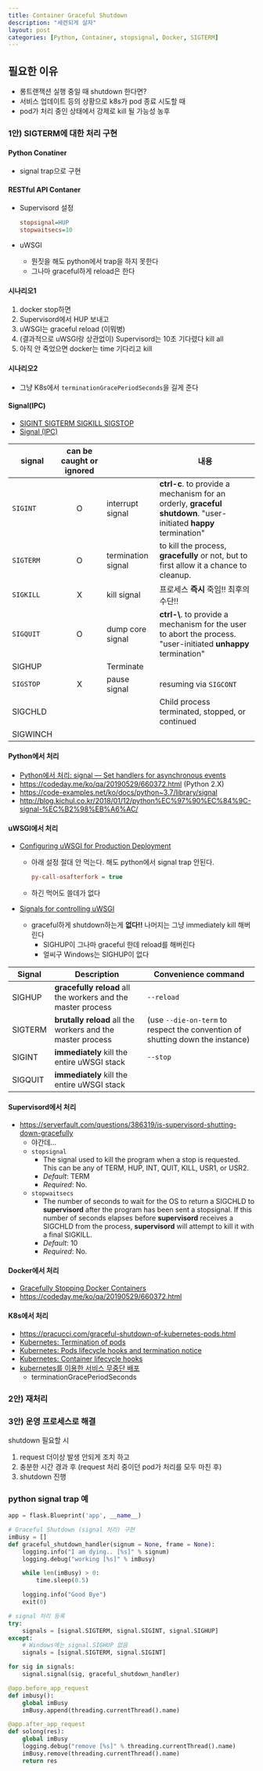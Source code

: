 ```yaml
---
title: Container Graceful Shutdown
description: "세련되게 살자"
layout: post
categories: [Python, Container, stopsignal, Docker, SIGTERM]
---
```


## 필요한 이유

- 롱트랜잭션 실행 중일 때 shutdown 한다면?
- 서비스 업데이트 등의 상황으로 k8s가 pod 종료 시도할 때
- pod가 처리 중인 상태에서 강제로 kill 될 가능성 농후

### 1안) SIGTERM에 대한 처리 구현

#### Python Conatiner

- signal trap으로 구현

#### RESTful API Contaner

- Supervisord  설정
  
  ```ini
  stopsignal=HUP
  stopwaitsecs=10
  ```

- uWSGI
  
  - 뭔짓을 해도 python에서 trap을 하지 못한다
  - 그나마 graceful하게 reload은 한다

#### 시나리오1

1. docker stop하면 
2. Supervisord에서 HUP 보내고
3. uWSGI는 graceful reload (이뭐병)
4. (결과적으로 uWSGI랑 상관없이) Supervisord는 10초 기다렸다 kill all
5. 아직 안 죽었으면 docker는 time 기다리고 kill

#### 시나리오2

- 그냥 K8s에서 `terminationGracePeriodSeconds`을 길게 준다

#### Signal(IPC)

- [SIGINT SIGTERM SIGKILL SIGSTOP](https://www.quora.com/What-is-the-difference-between-the-SIGINT-and-SIGTERM-signals-in-Linux-What%E2%80%99s-the-difference-between-the-SIGKILL-and-SIGSTOP-signals)
- [Signal (IPC)](https://en.wikipedia.org/wiki/Signal_(IPC))

| signal    | can be caught or ignored |                    | 내용                                                                                                               |
| --------- |:------------------------:| ------------------ | ---------------------------------------------------------------------------------------------------------------- |
| `SIGINT`  | O                        | interrupt signal   | **ctrl-c**. to provide a mechanism for an orderly, **graceful shutdown**. "user-initiated **happy** termination" |
| `SIGTERM` | O                        | termination signal | to kill the process, **gracefully** or not, but to first allow it a chance to cleanup.                           |
| `SIGKILL` | X                        | kill signal        | 프로세스 **즉시** 죽임!! 최후의 수단!!                                                                                        |
| `SIGQUIT` | O                        | dump core signal   | **ctrl-\\**. to provide a mechanism for the user to abort the process. "user-initiated **unhappy** termination"  |
| SIGHUP    |                          | Terminate          |                                                                                                                  |
| `SIGSTOP` | X                        | pause signal       | resuming via `SIGCONT`                                                                                           |
| SIGCHLD   |                          |                    | Child process terminated, stopped, or continued                                                                  |
| SIGWINCH  |                          |                    |                                                                                                                  |

#### Python에서 처리

- [Python에서 처리: signal — Set handlers for asynchronous events](https://docs.python.org/3.7/library/signal.html)
- https://codeday.me/ko/qa/20190529/660372.html (Python 2.X)
- https://code-examples.net/ko/docs/python~3.7/library/signal
- http://blog.kichul.co.kr/2018/01/12/python%EC%97%90%EC%84%9C-signal-%EC%B2%98%EB%A6%AC/

#### uWSGI에서 처리

- [Configuring uWSGI for Production Deployment](https://www.techatbloomberg.com/blog/configuring-uwsgi-production-deployment/)
  
  - 아래 설정 절대 안 먹는다. 해도 python에서 signal trap 안된다.
    
    ```ini
    py-call-osafterfork = true
    ```
  
  - 하긴 먹어도 쓸데가 없다

- [Signals for controlling uWSGI](https://uwsgi-docs.readthedocs.io/en/latest/Management.html#signals-for-controlling-uwsgi)
  
  - graceful하게 shutdown하는게 **없다!!** 나머지는 그냥 immediately kill 해버린다
    - SIGHUP이 그나마 graceful 한데 reload를 해버린다
    - 얼씨구 Windows는 SIGHUP이 없다

| Signal  | Description                                                  | Convenience command                                                           |
| ------- | ------------------------------------------------------------ | ----------------------------------------------------------------------------- |
| SIGHUP  | **gracefully reload** all the workers and the master process | `--reload`                                                                    |
| SIGTERM | **brutally reload** all the workers and the master process   | (use `--die-on-term` to respect the convention of shutting down the instance) |
| SIGINT  | **immediately** kill the entire uWSGI stack                  | `--stop`                                                                      |
| SIGQUIT | **immediately** kill the entire uWSGI stack                  |                                                                               |

#### Supervisord에서 처리

- https://serverfault.com/questions/386319/is-supervisord-shutting-down-gracefully
  - 야간데...
  - `stopsignal`
    - The signal used to kill the program when a stop is requested.  This can be any of TERM, HUP, INT, QUIT, KILL, USR1, or USR2.
    - *Default*: TERM
    - *Required*:  No.
  - `stopwaitsecs`
    - The number of seconds to wait for the OS to return a SIGCHLD to **supervisord** after the program has been sent a stopsignal. If this number of seconds elapses before **supervisord** receives a SIGCHLD from the process, **supervisord** will attempt to kill it with a final SIGKILL.
    - *Default*: 10
    - *Required*:  No.

#### Docker에서 처리

- [Gracefully Stopping Docker Containers](https://www.ctl.io/developers/blog/post/gracefully-stopping-docker-containers/)
- https://codeday.me/ko/qa/20190529/660372.html

#### K8s에서 처리

- https://pracucci.com/graceful-shutdown-of-kubernetes-pods.html
- [Kubernetes: Termination of pods](http://kubernetes.io/docs/user-guide/pods/#termination-of-pods)
- [Kubernetes: Pods lifecycle hooks and termination notice](http://kubernetes.io/docs/user-guide/production-pods/#lifecycle-hooks-and-termination-notice)
- [Kubernetes: Container lifecycle hooks](http://kubernetes.io/docs/user-guide/container-environment/)
- [kubernetes를 이용한 서비스 무중단 배포](https://tech.kakao.com/2018/12/24/kubernetes-deploy/)
  - terminationGracePeriodSeconds 

### 2안) 재처리

### 3안) 운영 프로세스로 해결

shutdown 필요할 시

1. request 더이상 발생 안되게 조치 하고 
2. 충분한 시간 경과 후 (request 처리 중이던 pod가 처리를 모두 마친 후)
3. shutdown 진행

### python signal trap 예

```python
app = flask.Blueprint('app', __name__)

# Graceful Shutdown (signal 처리) 구현
imBusy = []
def graceful_shutdown_handler(signum = None, frame = None):
    logging.info("I am dying.. [%s]" % signum)
    logging.debug("working [%s]" % imBusy)

    while len(imBusy) > 0:
        time.sleep(0.5)        

    logging.info("Good Bye")
    exit(0)

# signal 처리 등록
try:
    signals = [signal.SIGTERM, signal.SIGINT, signal.SIGHUP]
except:    
    # Windows에는 signal.SIGHUP 없음
    signals = [signal.SIGTERM, signal.SIGINT]

for sig in signals:
    signal.signal(sig, graceful_shutdown_handler) 

@app.before_app_request
def imbusy():
    global imBusy
    imBusy.append(threading.currentThread().name)

@app.after_app_request
def solong(res):
    global imBusy
    logging.debug("remove [%s]" % threading.currentThread().name)
    imBusy.remove(threading.currentThread().name)
    return res
```
